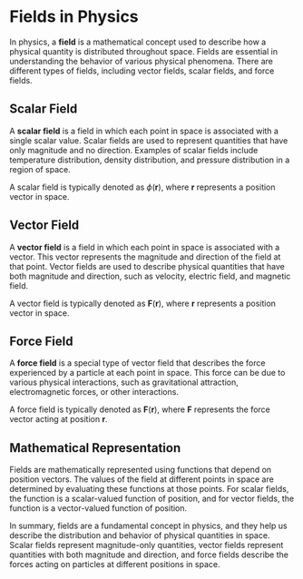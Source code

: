 # Fields in Physics

In physics, a **field** is a mathematical concept used to describe how a physical quantity is distributed throughout space. Fields are essential in understanding the behavior of various physical phenomena. There are different types of fields, including vector fields, scalar fields, and force fields.

## Scalar Field

A **scalar field** is a field in which each point in space is associated with a single scalar value. Scalar fields are used to represent quantities that have only magnitude and no direction. Examples of scalar fields include temperature distribution, density distribution, and pressure distribution in a region of space.

A scalar field is typically denoted as $\phi(\mathbf{r})$, where $\mathbf{r}$ represents a position vector in space.

## Vector Field

A **vector field** is a field in which each point in space is associated with a vector. This vector represents the magnitude and direction of the field at that point. Vector fields are used to describe physical quantities that have both magnitude and direction, such as velocity, electric field, and magnetic field.

A vector field is typically denoted as $\mathbf{F}(\mathbf{r})$, where $\mathbf{r}$ represents a position vector in space.

## Force Field

A **force field** is a special type of vector field that describes the force experienced by a particle at each point in space. This force can be due to various physical interactions, such as gravitational attraction, electromagnetic forces, or other interactions.

A force field is typically denoted as $\mathbf{F}(\mathbf{r})$, where $\mathbf{F}$ represents the force vector acting at position $\mathbf{r}$.

## Mathematical Representation

Fields are mathematically represented using functions that depend on position vectors. The values of the field at different points in space are determined by evaluating these functions at those points. For scalar fields, the function is a scalar-valued function of position, and for vector fields, the function is a vector-valued function of position.

In summary, fields are a fundamental concept in physics, and they help us describe the distribution and behavior of physical quantities in space. Scalar fields represent magnitude-only quantities, vector fields represent quantities with both magnitude and direction, and force fields describe the forces acting on particles at different positions in space.

